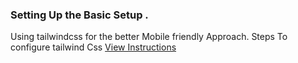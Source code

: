 ### Setting Up the Basic Setup .
Using tailwindcss for the better Mobile friendly Approach.
Steps To configure tailwind Css
[View Instructions](https://tailwindcss.com/docs/installation)